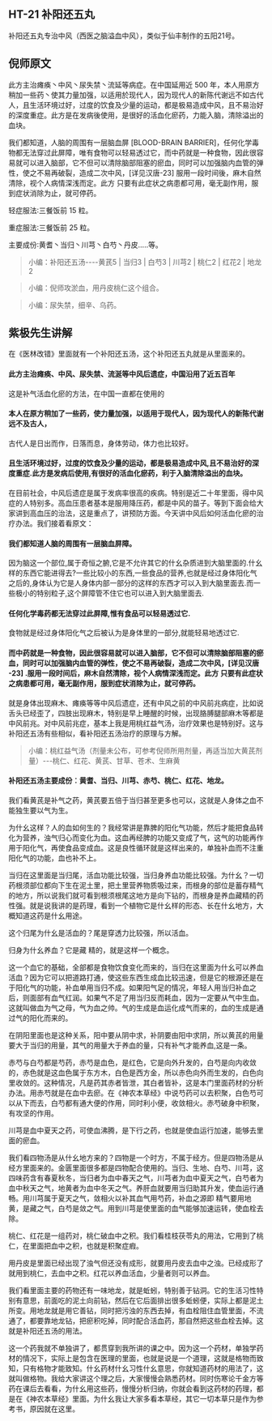 ## HT-21 补阳还五丸

补阳还五丸专治中风（西医之脑溢血中风），类似于仙丰制作的五阳21号。

## 倪师原文

此方主治瘫痪丶中风丶尿失禁丶流延等病症。在中国延用近 500 年，本人用原方稍加一些药丶使其力量加强，以适用於现代人，因为现代人的新陈代谢远不如古代人，且生活环境过好，过度的饮食及少量的运动，都是极易造成中风，且不易治好的深度重症。此方是在发病後使用，是很好的活血化瘀药，力能入脑，清除溢出的血块。

我们都知道，人脑的周围有一层脑血屏 [BLOOD-BRAIN BARRIER]，任何化学毒物都无法穿过此屏障，唯有食物可以轻易透过它，而中药就是一种食物，因此很容易就可以进入脑部，它不但可以清除脑部阻塞的瘀血，同时可以加强脑内血管的弹性，使之不易再破裂，造成二次中风，[详见汉唐-23] 服用一段时间後，麻木自然清除，视个人病情深浅而定。此方 只要有此症状之病患都可用，毫无副作用，服到症状消除为止，就可停药。

轻症服法∶三餐饭前 15 粒。

重症服法∶三餐饭前 25 粒。

主要成份∶黄耆丶当归丶川芎丶白芍丶丹皮…..等。

> 小编：补阳还五汤----黄芪5 | 当归3 | 白芍3 | 川芎2 | 桃仁2 | 红花2 | 地龙2

> 小编：倪师攻淤血，用丹皮桃仁这个组合。

> 小编：尿失禁，细辛、乌药。

## 紫极先生讲解

在《医林改错》里面就有一个补阳还五汤，这个补阳还五丸就是从里面来的。

#### 此方主治瘫痪、中风、尿失禁、流涎等中风后遗症，中国沿用了近五百年

这是补气活血化瘀的方法，在中国一直都在使用的

#### 本人在原方稍加了一些药，使力量加强，以适用于现代人，因为现代人的新陈代谢远不及古人，

古代人是日出而作，日落而息，身体劳动，体力也比较好。

#### 且生活环境过好，过度的饮食及少量的运动，都是极易造成中风,且不易治好的深度重症.此方是发病后使用,有很好的活血化瘀药，利于入脑清除溢出的血块。

在目前社会，中风后遗症是属于发病率很高的疾病。特别是近二十年里面，得中风症的人特别多。高血压患者基本是服用降压药，都是中风的苗子。等到下面会给大家讲到高血压的治法，这是重点了，讲预防方面。今天讲中风后如何活血化瘀的治疗办法。我们接着看原文：

#### 我们都知道人脑的周围有一层脑血屏障。

因为脑这一个部位,属于奇恒之腑,它是不允许其它的什幺杂质进到大脑里面的.什幺样的东西它能进得去?一些比较小的东西,一些食品的营养,也就是经过身体阳化气之后的,身体认为它是人身体内部一部分的这样的东西才可以入到大脑里面去.而一些极小的特别粒子,这个屏障管不住它也可以进入到大脑里面去.

#### 任何化学毒药都无法穿过此屏障,惟有食品可以轻易透过它.

食物就是经过身体阳化气之后被认为是身体里的一部分,就能轻易地透过它.

#### 而中药就是一种食物，因此很容易就可以进入脑部，它不但可以清除脑部阻塞的瘀血，同时可以加强脑内血管的弹性，使之不易再破裂，造成二次中风，[详见汉唐 -23] .服用一段时间后，麻木自然清除，视个人病情深浅而定。此方 只要有此症状之病患都可用，毫无副作用，服到症状消除为止，就可停药。

就是身体出现麻木、瘫痪等等中风后遗症，还有中风之前的中风前兆病症，比如说舌头已经歪了，四肢出现麻木，特别是早上睡醒的时候，出现胳膊腿部麻木等都是中风前兆。对中风前兆症，基本上我是用桃红益气汤，治疗效果也是特别好。这与补阳还五汤有些相似，看补阳还五汤治疗的原理与方解。

> 小编：桃红益气汤（剂量未公布，可参考倪师所用剂量，再适当加大黄芪剂量）---桃仁、红花、黄芪、甘草、苍术、生麻黄

#### 补阳还五汤主要成份︰黄耆、当归、川芎、赤芍、桃仁、红花、地龙。

我们看黄芪是补气之药，黄芪要五倍于当归甚至更多也可以，这就是人身体之血不能独生要以气为生。

为什幺这样？人的血如何生的？我经常讲是靠脾的阳化气功能，然后才能把食品转化为营养，浊气归心而变化为血。这血再经脾的功能又变成了气，这气的功能再作用于阳化气，再使食品变成血。这是良性循环就是这样出来的，单独补血而不注重阳化气的功能，血也补不上。

当归在这里面是当归尾，活血功能比较强，当归身养血功能比较强。为什幺？一切药根须部位都向下生在泥土里，把土里营养物质吸过来，而根身的部位是蓄存精气的地方，所以说我们就可看到根须根尾这地方是向下钻的，而根身是养血藏精的药性强。就是说我讲的是药理，看到一个植物它是什幺样的形态、长在什幺地方，大概知道这药是什幺用途。

这个归尾为什幺是活血的？尾是穿透力比较强，所以活血。

归身为什幺养血？它是藏 精的，就是这样一个概念。

这一个血它的基础，全部都是食物饮食变化而来的，当归在这里面为什幺可以养血活血？因为它可以把道路打通，使这些东西生成血比较迅速，但是它的根源还是在于阳化气的功能，补血单用当归不成。如果阳气足的情况，年轻人用当归补血之后，则面部有血气红润。如果气不足了用当归反而耗血，因为一定要从气中生血。这就叫做血为气之母，气为血之帅。气的生成是血运化成气而来的，血的生成是通过气的阳化而来的。

在阴阳里面也是这种关系，阳中要从阴中求，补阴要由阳中求阴，所以黄芪的用量要大于当归的用量，其气的用量大于养血的量，只有补气才能养血,这是一条。

赤芍与白芍都是芍药，赤芍是血色，是红色，它是向外升发的，白芍是向内收敛的，赤色就是这血色属于东方木，白色是西方金，所以赤色向外而生发的，白色向里收敛的。这种情况，凡是药其赤者皆泄，其白者皆补，这是本门里面药材的分析办法。用赤芍就是在血中去瘀。在《神农本草经》中说芍药可以去积聚，白色芍可以从下而去，白芍都有通大便的作用，同时利小便，收敛相火。赤芍破身中积聚，有攻坚的作用。

川芎是血中夏天之药，可使血沸腾，是下行之药，也就是使血运行加速，能够去里面的瘀血。

我们看四物汤是从什幺地方来的？四物是一个时方，不属于经方。但是四物汤是从经方里面来的。金匮里面很多都是四物配合使用的。当归、生地、白芍、川芎，这四味药含有春夏秋冬，当归者为血中春天之气，川芎者为血中夏天之气，白芍者为血中秋天之气，地黄者为血中冬天之气。养肝血就要用当归助其升发，使血运行通畅。用川芎属于夏天之气，敛相火以补其血气用芍药，补血之源即
精气要用地黄，是藏之气，白芍是敛之气。用到川芎是使里面的血气能够加速运转，使血栓去除。

桃仁、红花是一组药对，桃仁破血中之积。我们看桂枝茯苓丸的用法，它用到了桃仁，在里面把血中之积，也就是积聚症瘕。

用丹皮是里面已经出现了浊气但还没有成形，就要用丹皮去血中之浊。已经成形了就用到桃仁，去血中之积。红花以养血活血，少量者则可以养血。

我们看里面主要的药物还有一味地龙，就是蚯蚓，特别善于钻洞。它的生活习性特别有意思，前面吃的泥土向前钻，然后在它后面排出很多蚯蚓便，实际上都是泥土所变。用地龙就是用它善钻，同时把污浊的东西去掉，有血栓阻住血管里面，不流通了，都要靠地龙钻，把瘀积吃掉，同时配合活血药，那自然把这些血栓去掉。这就是补阳还五汤的用法。

这一个药我就不单独讲了，都贯穿到我所讲的课之中。因为这一个药材，单独学药材的情况下，实际上是包含在医理的里面，也就是说是一个道理，这就是格物而致知，只有格物才能致知。什幺药材什幺习性什幺意思，你就知道药材的用法了，这就叫做格物。我给大家讲这个理之后，大家慢慢会熟悉药材。同时伤寒论千金方等药在课后去看看，为什幺用这些药，慢慢分析归纳，你就会看到这药材的药理，都是在《神农本草经》里面。为什幺我让大家多看本草经，其它一切本草只是作为参考书，原因就在这里。
